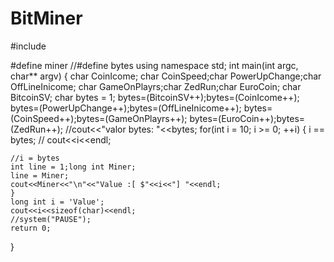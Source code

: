 # BitMiner

#include <iostream>

#define miner
//#define bytes
using namespace std;
int main(int argc, char** argv)
{
	char CoinIcome;
	char CoinSpeed;char PowerUpChange;char OffLineInicome;
	char GameOnPlayrs;char ZedRun;char EuroCoin;
	char BitcoinSV;
	char bytes = 1;
	bytes=(BitcoinSV++);bytes=(CoinIcome++);
	bytes=(PowerUpChange++);bytes=(OffLineInicome++);
	bytes=(CoinSpeed++);bytes=(GameOnPlayrs++);
	bytes=(EuroCoin++);bytes=(ZedRun++);
	//cout<<"valor bytes: "<<bytes;
	for(int i = 10; i >= 0; ++i)
	{
		i == bytes;
	//	cout<<i<<endl;
	
	//i = bytes	
	int line = 1;long int Miner;
	line = Miner;
	cout<<Miner<<"\n"<<"Value :[ $"<<i<<"] "<<endl;
	}
	long int i = 'Value';
	cout<<i<<sizeof(char)<<endl;
	//system("PAUSE");
	return 0;
}
